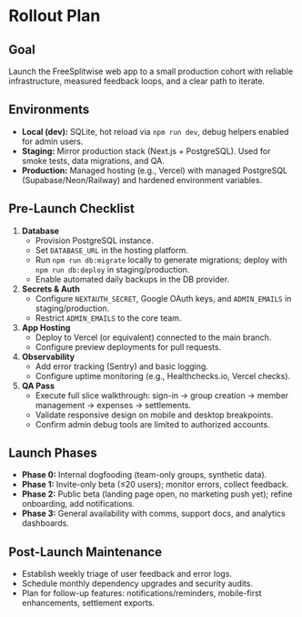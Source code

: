 # Rollout Plan

## Goal
Launch the FreeSplitwise web app to a small production cohort with reliable infrastructure, measured feedback loops, and a clear path to iterate.

## Environments
- **Local (dev):** SQLite, hot reload via `npm run dev`, debug helpers enabled for admin users.
- **Staging:** Mirror production stack (Next.js + PostgreSQL). Used for smoke tests, data migrations, and QA.
- **Production:** Managed hosting (e.g., Vercel) with managed PostgreSQL (Supabase/Neon/Railway) and hardened environment variables.

## Pre-Launch Checklist
1. **Database**
   - Provision PostgreSQL instance.
   - Set `DATABASE_URL` in the hosting platform.
   - Run `npm run db:migrate` locally to generate migrations; deploy with `npm run db:deploy` in staging/production.
   - Enable automated daily backups in the DB provider.
2. **Secrets & Auth**
   - Configure `NEXTAUTH_SECRET`, Google OAuth keys, and `ADMIN_EMAILS` in staging/production.
   - Restrict `ADMIN_EMAILS` to the core team.
3. **App Hosting**
   - Deploy to Vercel (or equivalent) connected to the main branch.
   - Configure preview deployments for pull requests.
4. **Observability**
   - Add error tracking (Sentry) and basic logging.
   - Configure uptime monitoring (e.g., Healthchecks.io, Vercel checks).
5. **QA Pass**
   - Execute full slice walkthrough: sign-in → group creation → member management → expenses → settlements.
   - Validate responsive design on mobile and desktop breakpoints.
   - Confirm admin debug tools are limited to authorized accounts.

## Launch Phases
- **Phase 0:** Internal dogfooding (team-only groups, synthetic data).
- **Phase 1:** Invite-only beta (≤20 users); monitor errors, collect feedback.
- **Phase 2:** Public beta (landing page open, no marketing push yet); refine onboarding, add notifications.
- **Phase 3:** General availability with comms, support docs, and analytics dashboards.

## Post-Launch Maintenance
- Establish weekly triage of user feedback and error logs.
- Schedule monthly dependency upgrades and security audits.
- Plan for follow-up features: notifications/reminders, mobile-first enhancements, settlement exports.
